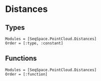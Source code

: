 # Distances

## Types
```@autodocs
Modules = [SeqSpace.PointCloud.Distances]
Order = [:type, :constant]
```

## Functions
```@autodocs
Modules = [SeqSpace.PointCloud.Distances]
Order = [:function]
```
